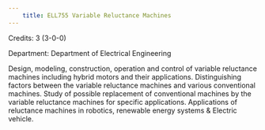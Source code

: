 ```yaml
---
    title: ELL755 Variable Reluctance Machines
---
```

Credits: 3 (3-0-0)

Department: Department of Electrical Engineering

Design, modeling, construction, operation and control of variable reluctance machines including hybrid motors and their applications. Distinguishing factors between the variable reluctance machines and various conventional machines. Study of possible replacement of conventional machines by the variable reluctance machines for specific applications. Applications of reluctance machines in robotics, renewable energy systems & Electric vehicle.